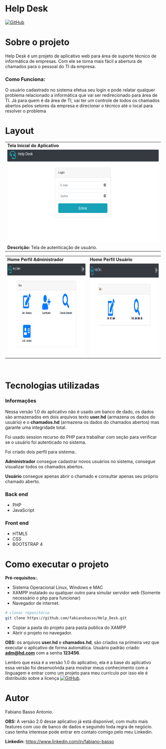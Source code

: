 # Help Desk

[![GitHub](https://img.shields.io/github/license/fabianobasso/Jogo_De_Xadrez)](https://github.com/fabianobasso/Help_Desk/blob/master/LICENSE) 

# Sobre o projeto

Help Desk é um projeto de aplicativo web para área de suporte técnico  de informática de empresas. Com ele se torna mais fácil a abertura de chamados para o pessoal do TI da empresa.

### Como Funciona:
O usuário cadastrado no sistema efetua seu login e pode relatar qualquer problema relacionado a informática que vai ser redirecionado para área de TI. 
Já para quem é da área de TI, vai ter um controle de todos os chamados abertos pelos setores da empresa e direcionar o técnico até o local para resolver o problema


# Layout

<table>
    <tr>
        <td><b>Tela Inicial do Aplicativo</b></td>
    </tr>
    <tr>
        <td><img src="https://github.com/fabianobasso/assets/blob/master/img/HelpDesk/helpTelaPrincipal1.png" width="600" height="300" ></td>
    </tr>
    <tr>
        <td><b>Descrição:</b> Tela de autenticação de usuário.</td>
    </tr>
    
</table>
    
<table>
    <tr>
        <td><b>Home Perfil Administrador</b></td>
        <td><b>Home Perfil Usuário</b></td>
    </tr>
    <tr>
        <td><img src="https://github.com/fabianobasso/assets/blob/master/img/HelpDesk/helpTelaHomeAdm.png" width="600" height="300"></td>
        <td><img src="https://github.com/fabianobasso/assets/blob/master/img/HelpDesk/helpTelaHomeUsuario1.png" width="600" height="300" ></td>
    </tr>
</table>

&nbsp;
&nbsp;
# Tecnologias utilizadas

### Informações
Nessa versão 1.0 do aplicativo não é usado um banco de dado, os dados são armazenados em dois arquivos texto **user.hd** (armazena os dados do usuário) e o **chamados.hd** (armazena os dados do chamados abertos) mas garante uma integridade total.

Foi usado session recurso do PHP para trabalhar com seção para verificar se o usuário foi autenticado no sistema.

Foi criado dois perfil para sistema:.

**Administrador** consegue cadastrar novos usuários no sistema, consegue visualizar todos os chamados abertos.

**Usuário** consegue apenas abrir o chamado e consultar apenas seu próprio chamado aberto.


### Back end
- PHP
- JavaScript

### Front end
- HTML5
- CSS
- BOOTSTRAP 4

# Como executar o projeto

**Pré-requisitos:**. 
- Sistema Operacional Linux, Windows e MAC
- XAMPP instalado ou qualquer outro para simular servidor web (Somente necessário o php para funcionar)
- Navegador de internet.

```bash
# clonar repositório
git clone https://github.com/fabianobasso/Help_Desk.git
```
- Copiar a pasta do projeto para pasta publica do XAMPP
- Abrir o projeto no navegador.

**OBS:** os arquivos **user.hd** e **chamados.hd**, são criados na primeira vez que executar o aplicativo de forma automática.
Usuário padrão criado: **adm@hd.com** com a senha **123456**.

Lembro que essa é a versão 1.0 do aplicativo, ela é a base do aplicativo essa versão foi desenvolvida para mostrar meus conhecimento com a linguagem e entrar como um projeto para meu currículo por isso ele é distribuído sobre a licença [![GitHub](https://img.shields.io/github/license/fabianobasso/Jogo_De_Xadrez)](https://github.com/fabianobasso/Help_Desk/blob/master/LICENSE).

# Autor

Fabiano Basso Antonio.

**OBS:** A versão 2.0 desse aplicativo já está disponível, com muito mais features com uso de banco de dados e seguindo toda regra de negócio. caso tenha interesse pode entrar em contato comigo pelo meu Linkedin.

**Linkedin:** https://www.linkedin.com/in/fabiano-basso

 

